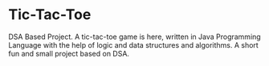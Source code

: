 # Tic-Tac-Toe
DSA Based Project. A tic-tac-toe game is here, written in Java Programming Language with the help of logic and data structures and algorithms. A short fun and small project based on DSA.

